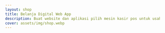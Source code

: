 ```yaml
---
layout: shop
title: Belanja Digital Web App
description: Buat website dan aplikasi pilih mesin kasir pos untuk usaha mu sekarang dan online kan.
cover: assets/img/shop.webp
---
```


